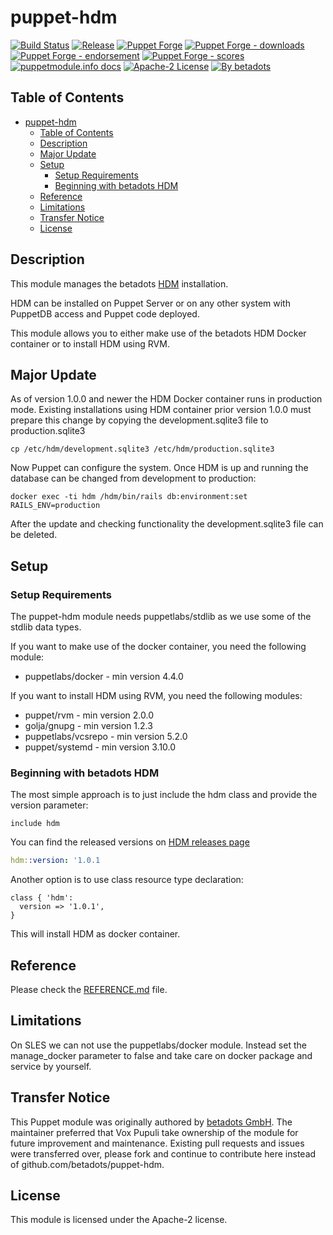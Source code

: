 # puppet-hdm

[![Build Status](https://github.com/voxpupuli/puppet-hdm/workflows/CI/badge.svg)](https://github.com/voxpupuli/puppet-hdm/actions?query=workflow%3ACI)
[![Release](https://github.com/voxpupuli/puppet-hdm/actions/workflows/release.yml/badge.svg)](https://github.com/voxpupuli/puppet-hdm/actions/workflows/release.yml)
[![Puppet Forge](https://img.shields.io/puppetforge/v/puppet/hdm.svg)](https://forge.puppetlabs.com/puppet/hdm)
[![Puppet Forge - downloads](https://img.shields.io/puppetforge/dt/puppet/hdm.svg)](https://forge.puppetlabs.com/puppet/hdm)
[![Puppet Forge - endorsement](https://img.shields.io/puppetforge/e/puppet/hdm.svg)](https://forge.puppetlabs.com/puppet/hdm)
[![Puppet Forge - scores](https://img.shields.io/puppetforge/f/puppet/hdm.svg)](https://forge.puppetlabs.com/puppet/hdm)
[![puppetmodule.info docs](http://www.puppetmodule.info/images/badge.png)](http://www.puppetmodule.info/m/puppet-hdm)
[![Apache-2 License](https://img.shields.io/github/license/voxpupuli/puppet-hdm.svg)](LICENSE)
[![By betadots](https://img.shields.io/badge/by-betadots-fb7047.svg)](#transfer-notice)

## Table of Contents

- [puppet-hdm](#puppet-hdm)
  - [Table of Contents](#table-of-contents)
  - [Description](#description)
  - [Major Update](#major-update)
  - [Setup](#setup)
    - [Setup Requirements](#setup-requirements)
    - [Beginning with betadots HDM](#beginning-with-betadots-hdm)
  - [Reference](#reference)
  - [Limitations](#limitations)
  - [Transfer Notice](#transfer-notice)
  - [License](#license)

## Description

This module manages the betadots [HDM](https://github.com/betadots/hdm) installation.

HDM can be installed on Puppet Server or on any other system with PuppetDB access and Puppet code deployed.

This module allows you to either make use of the betadots HDM Docker container or to install HDM using RVM.

## Major Update

As of version 1.0.0 and newer the HDM Docker container runs in production mode.
Existing installations using HDM container prior version 1.0.0 must prepare this change by copying the development.sqlite3 file to production.sqlite3

```shell
cp /etc/hdm/development.sqlite3 /etc/hdm/production.sqlite3
```

Now Puppet can configure the system.
Once HDM is up and running the database can be changed from development to production:

```shell
docker exec -ti hdm /hdm/bin/rails db:environment:set RAILS_ENV=production
```

After the update and checking functionality the development.sqlite3 file can be deleted.

## Setup

### Setup Requirements

The puppet-hdm module needs puppetlabs/stdlib as we use some of the stdlib data types.

If you want to make use of the docker container, you need the following module:

- puppetlabs/docker - min version 4.4.0

If you want to install HDM using RVM, you need the following modules:

- puppet/rvm - min version 2.0.0
- golja/gnupg - min version 1.2.3
- puppetlabs/vcsrepo - min version 5.2.0
- puppet/systemd     - min version 3.10.0

### Beginning with betadots HDM

The most simple approach is to just include the hdm class and provide the version parameter:

```puppet
include hdm
```

You can find the released versions on [HDM releases page](https://github.com/betadots/hdm/releases)
```yaml
hdm::version: '1.0.1
```

Another option is to use class resource type declaration:

```puppet
class { 'hdm':
  version => '1.0.1',
}
```

This will install HDM as docker container.

## Reference

Please check the [REFERENCE.md](REFERENCE.md) file.

## Limitations

On SLES we can not use the puppetlabs/docker module.
Instead set the manage_docker parameter to false and take care on docker package and service by yourself.

## Transfer Notice

This Puppet module was originally authored by [betadots GmbH](https://www.betadots.de).
The maintainer preferred that Vox Pupuli take ownership of the module for future improvement and maintenance.
Existing pull requests and issues were transferred over, please fork and continue to contribute here instead of github.com/betadots/puppet-hdm.

## License

This module is licensed under the Apache-2 license.
